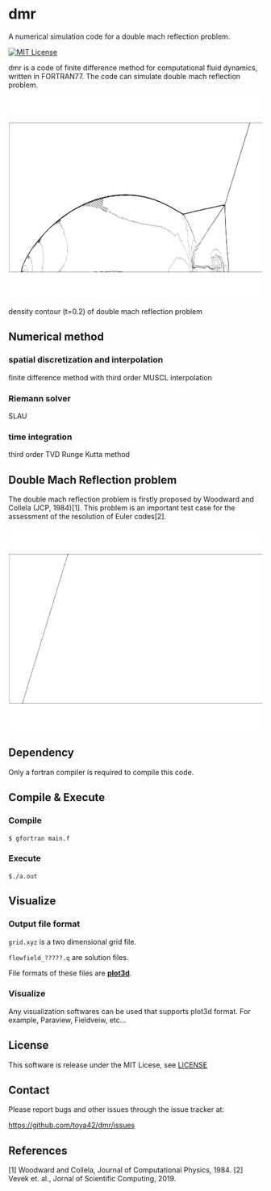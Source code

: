 # dmr

A numerical simulation code for a double mach reflection problem.

[![MIT License](http://img.shields.io/badge/license-MIT-blue.svg?style=flat)](LICENSE)

dmr is a code of finite difference method for computational fluid dynamics, written in FORTRAN77. The code can simulate double mach reflection problem.

<p align="center">
     <img src="https://github.com/toya42/garage/blob/master/dmr/density_contour.jpeg"
width="954" height="401"
alt="double mach reflection"
title="density contour of double mach reflection problem (t=0.2)">
</p>

density contour (t=0.2) of double mach reflection problem

## Numerical method

### spatial discretization and interpolation

finite difference method with third order MUSCL interpolation

### Riemann solver

SLAU

### time integration

third order TVD Runge Kutta method

## Double Mach Reflection problem

The double mach reflection problem is firstly proposed by Woodward and Collela (JCP, 1984)[1].
This problem is an important test case for the assessment of the resolution of Euler codes[2].

<p align="center">
     <img src="https://github.com/toya42/garage/blob/master/dmr/density_contour.gif"
width="954" height="401"
alt="double mach reflection"
title="density contour movie of double mach reflection problem">
</p>

## Dependency

Only a fortran compiler is required to compile this code.

## Compile & Execute

### Compile

```shell
$ gfortran main.f
```

### Execute

```shell
$./a.out
```

## Visualize

### Output file format

`grid.xyz` is a two dimensional grid file.

`flowfield_?????.q` are solution files.

File formats of these files are [**plot3d**](https://www.grc.nasa.gov/www/wind/valid/plot3d.html).

### Visualize

Any visualization softwares can be used that supports plot3d format. For example, Paraview, Fieldveiw, etc...

## License

This software is release under the MIT Licese, see [LICENSE](https://github.com/toya42/dmr/blob/main/LICENSE)

## Contact

Please report bugs and other issues through the issue tracker at:

https://github.com/toya42/dmr/issues

## References

[1] Woodward and Collela, Journal of Computational Physics, 1984.
[2] Vevek et. al., Jornal of Scientific Computing, 2019.
